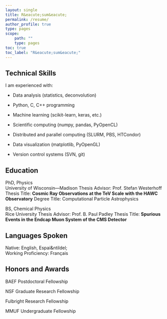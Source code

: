 ```yaml
---
layout: single
title: R&eacute;sum&eacute;
permalink: /resume/
author_profile: true
type: pages
scope:
    path: ""
    type: pages
toc: true
toc_label: "R&eacute;sum&eacute;"
---
```


## Technical Skills
<div>
    <p>I am experienced with:</p>
    <ul>
        <li>
            <p>Data analysis (statistics, deconvolution)</p>
        </li>
        <li>
            <p>Python, C, C++ programming</p>
        </li>
        <li>
            <p>Machine learning (scikit-learn, keras, etc.)</p>
        </li>
        <li>
            <p>Scientific computing (numpy, pandas, PyOpenCL)</p>
        </li>
        <li>
            <p>Distributed and parallel computing (SLURM, PBS, HTCondor)</p>
        </li>
        <li>
            <p>Data visualization (matplotlib, PyOpenGL)</p>
        </li>
        <li>
            <p>Version control systems (SVN, git)</p>
        </li>
    </ul>
</div>


## Education
PhD, Physics<br>
University of Wisconsin&mdash;Madison
Thesis Advisor: Prof. Stefan Westerhoff
Thesis Title: <b>Cosmic Ray Observations at the TeV Scale with the HAWC Observatory</b>
Degree Title: Computational Particle Astrophysics

BS, Chemical Physics<br>
Rice University
Thesis Advisor: Prof. B. Paul Padley
Thesis Title: <b>Spurious Events in the Endcap Muon System of the CMS Detector</b>


## Languages Spoken
Native:
English, Espai&ntildel;<br>
Working Proficiency:
Fran&ccedil;ais

## Honors and Awards
BAEF Postdoctoral Fellowship

NSF Graduate Research Fellowship

Fulbright Research Fellowship

MMUF Undergraduate Fellowship
